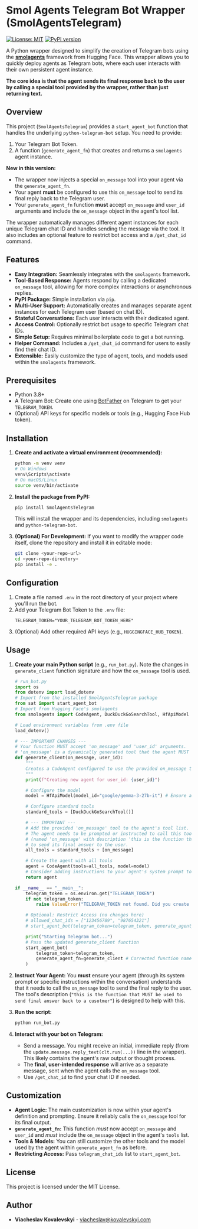 # Smol Agents Telegram Bot Wrapper (SmolAgentsTelegram)

[![License: MIT](https://img.shields.io/badge/License-MIT-yellow.svg)](https://opensource.org/licenses/MIT)
[![PyPI version](https://badge.fury.io/py/SmolAgentsTelegram.svg)](https://badge.fury.io/py/SmolAgentsTelegram)

A Python wrapper designed to simplify the creation of Telegram bots using the [**smolagents**](https://github.com/huggingface/smolagents) framework from Hugging Face. This wrapper allows you to quickly deploy agents as Telegram bots, where each user interacts with their own persistent agent instance.

**The core idea is that the agent sends its final response back to the user by calling a special tool provided by the wrapper, rather than just returning text.**

## Overview

This project (`SmolAgentsTelegram`) provides a `start_agent_bot` function that handles the underlying `python-telegram-bot` setup. You need to provide:

1.  Your Telegram Bot Token.
2.  A function (`generate_agent_fn`) that creates and returns a `smolagents` agent instance.

**New in this version:**
* The wrapper now injects a special `on_message` tool into your agent via the `generate_agent_fn`.
* Your agent **must** be configured to use this `on_message` tool to send its final reply back to the Telegram user.
* Your `generate_agent_fn` function **must** accept `on_message` and `user_id` arguments and include the `on_message` object in the agent's tool list.

The wrapper automatically manages different agent instances for each unique Telegram chat ID and handles sending the message via the tool. It also includes an optional feature to restrict bot access and a `/get_chat_id` command.

## Features

* **Easy Integration:** Seamlessly integrates with the `smolagents` framework.
* **Tool-Based Response:** Agents respond by calling a dedicated `on_message` tool, allowing for more complex interactions or asynchronous replies.
* **PyPI Package:** Simple installation via `pip`.
* **Multi-User Support:** Automatically creates and manages separate agent instances for each Telegram user (based on chat ID).
* **Stateful Conversations:** Each user interacts with their dedicated agent.
* **Access Control:** Optionally restrict bot usage to specific Telegram chat IDs.
* **Simple Setup:** Requires minimal boilerplate code to get a bot running.
* **Helper Command:** Includes a `/get_chat_id` command for users to easily find their chat ID.
* **Extensible:** Easily customize the type of agent, tools, and models used within the `smolagents` framework.

## Prerequisites

* Python 3.8+
* A Telegram Bot: Create one using [BotFather](https://t.me/botfather) on Telegram to get your `TELEGRAM_TOKEN`.
* (Optional) API keys for specific models or tools (e.g., Hugging Face Hub token).

## Installation

1.  **Create and activate a virtual environment (recommended):**
    ```bash
    python -m venv venv
    # On Windows
    venv\Scripts\activate
    # On macOS/Linux
    source venv/bin/activate
    ```

2.  **Install the package from PyPI:**
    ```bash
    pip install SmolAgentsTelegram
    ```
    This will install the wrapper and its dependencies, including `smolagents` and `python-telegram-bot`.

3.  **(Optional) For Development:**
    If you want to modify the wrapper code itself, clone the repository and install it in editable mode:
    ```bash
    git clone <your-repo-url>
    cd <your-repo-directory>
    pip install -e .
    ```

## Configuration

1.  Create a file named `.env` in the root directory of your project where you'll run the bot.
2.  Add your Telegram Bot Token to the `.env` file:
    ```dotenv
    TELEGRAM_TOKEN="YOUR_TELEGRAM_BOT_TOKEN_HERE"
    ```
3.  (Optional) Add other required API keys (e.g., `HUGGINGFACE_HUB_TOKEN`).

## Usage

1.  **Create your main Python script** (e.g., `run_bot.py`). Note the changes in `generate_client` function signature and how the `on_message` tool is used.

    ```python
    # run_bot.py
    import os
    from dotenv import load_dotenv
    # Import from the installed SmolAgentsTelegram package
    from sat import start_agent_bot
    # Import from Hugging Face's smolagents
    from smolagents import CodeAgent, DuckDuckGoSearchTool, HfApiModel

    # Load environment variables from .env file
    load_dotenv()

    # --- IMPORTANT CHANGES ---
    # Your function MUST accept 'on_message' and 'user_id' arguments.
    # 'on_message' is a dynamically generated tool that the agent MUST use to reply.
    def generate_client(on_message, user_id):
        """
        Creates a CodeAgent configured to use the provided on_message tool for replies.
        """
        print(f"Creating new agent for user_id: {user_id}")

        # Configure the model
        model = HfApiModel(model_id="google/gemma-3-27b-it") # Ensure access/tokens if needed

        # Configure standard tools
        standard_tools = [DuckDuckGoSearchTool()]

        # --- IMPORTANT ---
        # Add the provided 'on_message' tool to the agent's tool list.
        # The agent needs to be prompted or instructed to call this tool
        # (named 'on_message' with description 'this is the function that MUST be used...')
        # to send its final answer to the user.
        all_tools = standard_tools + [on_message]

        # Create the agent with all tools
        agent = CodeAgent(tools=all_tools, model=model)
        # Consider adding instructions to your agent's system prompt to use the 'on_message' tool for final replies.
        return agent

    if __name__ == "__main__":
        telegram_token = os.environ.get("TELEGRAM_TOKEN")
        if not telegram_token:
            raise ValueError("TELEGRAM_TOKEN not found. Did you create a .env file?")

        # Optional: Restrict Access (no changes here)
        # allowed_chat_ids = ["123456789", "987654321"]
        # start_agent_bot(telegram_token=telegram_token, generate_agent_fn=generate_client, telegram_chat_ids=allowed_chat_ids)

        print("Starting Telegram bot...")
        # Pass the updated generate_client function
        start_agent_bot(
            telegram_token=telegram_token,
            generate_agent_fn=generate_client # Corrected function name used here
        )

    ```

2.  **Instruct Your Agent:** You **must** ensure your agent (through its system prompt or specific instructions within the conversation) understands that it needs to call the `on_message` tool to send the final reply to the user. The tool's description (`"this is the function that MUST be used to send final answer back to a cusotmer"`) is designed to help with this.

3.  **Run the script:**
    ```bash
    python run_bot.py
    ```

4.  **Interact with your bot on Telegram:**
    * Send a message. You might receive an initial, immediate reply (from the `update.message.reply_text(clt.run(...))` line in the wrapper). This likely contains the agent's raw output or thought process.
    * The **final, user-intended response** will arrive as a separate message, sent when the agent calls the `on_message` tool.
    * Use `/get_chat_id` to find your chat ID if needed.

## Customization

* **Agent Logic:** The main customization is now within your agent's definition and prompting. Ensure it reliably calls the `on_message` tool for its final output.
* **`generate_agent_fn`:** This function *must* now accept `on_message` and `user_id` and *must* include the `on_message` object in the agent's `tools` list.
* **Tools & Models:** You can still customize the other tools and the model used by the agent within `generate_agent_fn` as before.
* **Restricting Access:** Pass `telegram_chat_ids` list to `start_agent_bot`.

## License

This project is licensed under the MIT License.

## Author

* **Viacheslav Kovalevskyi** - viacheslav@kovalevskyi.com